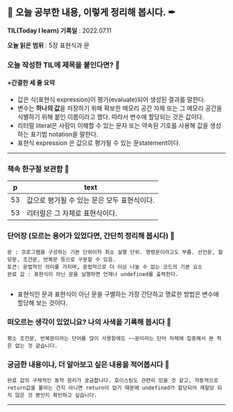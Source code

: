 ## 📕 오늘 공부한 내용, 이렇게 정리해 봅시다. ✒

**TIL(Today I learn) 기록일** : 2022.07.11

**오늘 읽은 범위** : 5장 표현식과 문

### 오늘 작성한 TIL에 제목을 붙인다면? 📑

#### +간결한 세 줄 요약

- 값은 식(표현식 expression)이 평가(evaluate)되어 생성된 결과를 말한다.
- 변수는 **하나의 값**을 저장하기 위해 확보한 메모리 공간 자체 또는 그 메모리 공간을 식별하기 위해 붙인 이름이라고 했다. 따라서 변수에 할당되는 것은 값이다.
- 리터럴 literal은 사람이 이해할 수 있는 문자 또는 약속된 기호를 사용해 값을 생성하는 표기법 notation을 말한다.
- 표현식 expression 은 값으로 평가될 수 있는 문statement이다.

---

### 책속 한구절 보관함 📖

| p   | text                                        |
| --- | ------------------------------------------- |
| 53  | 값으로 평가될 수 있는 문은 모두 표현식이다. |
| 53  | 리터럴은 그 자체로 표현식이다.              |

### 단어장 (모르는 용어가 있었다면, 간단히 정리해 봅시다) 🔖

```
문 : 프로그램을 구성하는 기본 단위이자 최소 실행 단위. 명령문이라고도 부름. 선언문, 할당문, 조건문, 반복문 등으로 구분할 수 있음.
토큰: 문법적인 의미를 가지며, 문법적으로 더 이상 나눌 수 없는 코드의 기본 요소
완료 값 : 표현식이 아닌 문을 실행하면 언제나 undefined를 출력한다.


```

- 표현식인 문과 표현식이 아닌 문을 구별하는 가장 간단하고 명료한 방법은 변수에 할당해 보는 것이다.

### 떠오르는 생각이 있었니요? 나의 사색을 기록해 봅시다 💭

```
평소 조건문, 반복문이라는 단어를 많이 사용함에도 ~~문이라는 단어 자체에 집중해서 본 적은 없는 것 같습니다.

```

### 궁금한 내용이나, 더 알아보고 싶은 내용을 적어봅시다 🤔

```
완료 값의 구체적인 동작 원리가 궁금합니다. 호이스팅도 관련이 있을 것 같고, 자동적으로 return값을 붙이는 건지 아니면 return이 없기 때문에 undefined가 할당되어 재할당 되지 않은 것 뿐인지 확인하고 싶습니다.

```

---
